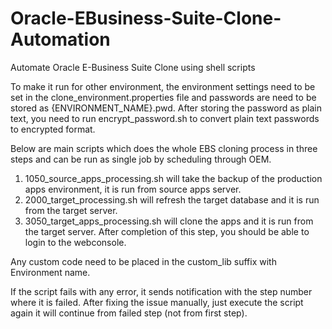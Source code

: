 # Oracle-EBusiness-Suite-Clone-Automation
Automate Oracle E-Business Suite Clone using shell scripts


To make it run for other environment, the environment settings need to be set in the clone_environment.properties file and passwords are need to be stored  as {ENVIRONMENT_NAME}.pwd. After storing the password as plain text, you need to run encrypt_password.sh to convert plain text passwords to encrypted format. 

Below are main scripts which does the whole EBS cloning process in three steps and can be run as single job by scheduling through OEM. 

1. 1050_source_apps_processing.sh will take the backup of the production apps environment, it is run from source apps server. 
2. 2000_target_processing.sh will refresh the target database and it is run from the target server. 
3. 3050_target_apps_processing.sh will clone the apps and it is run from the target server. After completion of this step, you should be able to login to the webconsole. 

Any custom code need to be placed in the custom_lib suffix with Environment name. 

If the script fails with any error, it sends notification with the step number where it is failed. After fixing the issue manually, just execute the script again it will continue from failed step (not from first step). 
